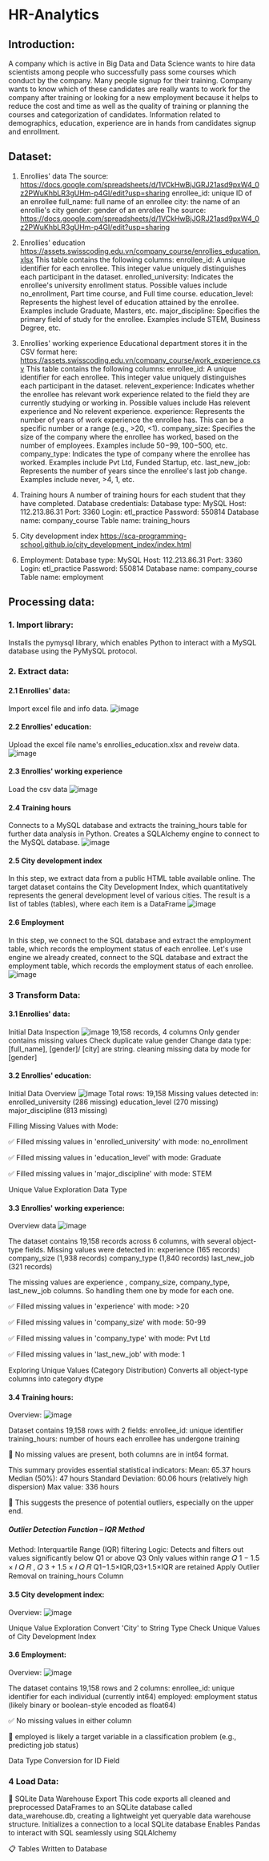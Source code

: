 # HR-Analytics
## Introduction:
A company which is active in Big Data and Data Science wants to hire data scientists among people who successfully pass some courses which conduct by the company.
Many people signup for their training. Company wants to know which of these candidates are really wants to work for the company after training or looking for a new employment because it helps to reduce the cost and time as well as the quality of training or planning the courses and categorization of candidates.
Information related to demographics, education, experience are in hands from candidates signup and enrollment.
## Dataset:

1. Enrollies' data
The source: https://docs.google.com/spreadsheets/d/1VCkHwBjJGRJ21asd9pxW4_0z2PWuKhbLR3gUHm-p4GI/edit?usp=sharing
enrollee_id: unique ID of an enrollee
full_name: full name of an enrollee
city: the name of an enrollie's city
gender: gender of an enrollee
The source: https://docs.google.com/spreadsheets/d/1VCkHwBjJGRJ21asd9pxW4_0z2PWuKhbLR3gUHm-p4GI/edit?usp=sharing

2. Enrollies' education
https://assets.swisscoding.edu.vn/company_course/enrollies_education.xlsx
This table contains the following columns:
enrollee_id: A unique identifier for each enrollee. This integer value uniquely distinguishes each participant in the dataset.
enrolled_university: Indicates the enrollee's university enrollment status. Possible values include no_enrollment, Part time course, and Full time course.
education_level: Represents the highest level of education attained by the enrollee. Examples include Graduate, Masters, etc.
major_discipline: Specifies the primary field of study for the enrollee. Examples include STEM, Business Degree, etc.

3. Enrollies' working experience
Educational department stores it in the CSV format here: https://assets.swisscoding.edu.vn/company_course/work_experience.csv
This table contains the following columns:
enrollee_id: A unique identifier for each enrollee. This integer value uniquely distinguishes each participant in the dataset.
relevent_experience: Indicates whether the enrollee has relevant work experience related to the field they are currently studying or working in. Possible values include Has relevent experience and No relevent experience.
experience: Represents the number of years of work experience the enrollee has. This can be a specific number or a range (e.g., >20, <1).
company_size: Specifies the size of the company where the enrollee has worked, based on the number of employees. Examples include 50−99, 100−500, etc.
company_type: Indicates the type of company where the enrollee has worked. Examples include Pvt Ltd, Funded Startup, etc.
last_new_job: Represents the number of years since the enrollee's last job change. Examples include never, >4, 1, etc.

4. Training hours
A number of training hours for each student that they have completed.
Database credentials:
Database type: MySQL
Host: 112.213.86.31
Port: 3360
Login: etl_practice
Password: 550814
Database name: company_course
Table name: training_hours

5. City development index
https://sca-programming-school.github.io/city_development_index/index.html

6. Employment:
Database type: MySQL
Host: 112.213.86.31
Port: 3360
Login: etl_practice
Password: 550814
Database name: company_course
Table name: employment

## Processing data:
### 1. Import library:
Installs the pymysql library, which enables Python to interact with a MySQL database using the PyMySQL protocol.

### 2. Extract data:
#### 2.1 Enrollies' data:

Import excel file and info data.
![image](https://github.com/user-attachments/assets/6c725aae-4300-4c9c-b191-a8d957760810)

#### 2.2 Enrollies' education:
Upload the excel file name's enrollies_education.xlsx and reveiw data.
![image](https://github.com/user-attachments/assets/21ff05e0-17f4-40dc-b047-86693381f6a3)

#### 2.3 Enrollies' working experience
Load the csv data
![image](https://github.com/user-attachments/assets/93f3d284-fad3-4aba-bba5-720573b47e7f)

#### 2.4 Training hours
Connects to a MySQL database and extracts the training_hours table for further data analysis in Python.
Creates a SQLAlchemy engine to connect to the MySQL database.
![image](https://github.com/user-attachments/assets/2b1f30d0-2126-496e-8be8-c9da693e3069)

#### 2.5 City development index
In this step, we extract data from a public HTML table available online. The target dataset contains the City Development Index, which quantitatively represents the general development level of various cities.
The result is a list of tables (tables), where each item is a DataFrame
![image](https://github.com/user-attachments/assets/8b0341cb-073c-4743-bb88-c0c4dc3164b3)

#### 2.6 Employment
In this step, we connect to the SQL database and extract the employment table, which records the employment status of each enrollee.
Let's use engine we already created, connect to the SQL database and extract the employment table, which records the employment status of each enrollee.
![image](https://github.com/user-attachments/assets/11493e18-7cf0-4146-b1d3-5c443205a11f)

### 3 Transform Data:
#### 3.1  Enrollies' data:

Initial Data Inspection
![image](https://github.com/user-attachments/assets/c743fdc6-7acc-4d94-b071-8db86febf84b)
19,158 records, 4 columns
Only gender contains missing values
Check duplicate value gender
Change data type: [full_name], [gender]/ [city] are string.
cleaning missing data by mode for [gender]

#### 3.2 Enrollies' education:

Initial Data Overview
![image](https://github.com/user-attachments/assets/cfdd0112-dbe0-4983-81b7-e9b101bfb8de)
Total rows: 19,158
Missing values detected in:
enrolled_university (286 missing)
education_level (270 missing)
major_discipline (813 missing)

Filling Missing Values with Mode:

✅ Filled missing values in 'enrolled_university' with mode: no_enrollment

✅ Filled missing values in 'education_level' with mode: Graduate

✅ Filled missing values in 'major_discipline' with mode: STEM

Unique Value Exploration
Data Type 

#### 3.3 Enrollies' working experience:
Overview data
![image](https://github.com/user-attachments/assets/3f4e3499-d844-4c73-aff1-103344632de0)

The dataset contains 19,158 records across 6 columns, with several object-type fields.
Missing values were detected in:
experience (165 records)
company_size (1,938 records)
company_type (1,840 records)
last_new_job (321 records)

The missing values are experience , company_size, company_type, last_new_job columns. So handling them one by mode for each one.

✅ Filled missing values in 'experience' with mode: >20

✅ Filled missing values in 'company_size' with mode: 50-99

✅ Filled missing values in 'company_type' with mode: Pvt Ltd

✅ Filled missing values in 'last_new_job' with mode: 1

Exploring Unique Values (Category Distribution)
Converts all object-type columns into category dtype

#### 3.4 Training hours:
Overview:
![image](https://github.com/user-attachments/assets/57640cbb-17be-47df-b27c-785ff731ded2)

Dataset contains 19,158 rows with 2 fields:
enrollee_id: unique identifier
training_hours: number of hours each enrollee has undergone training

📌 No missing values are present, both columns are in int64 format.

This summary provides essential statistical indicators:
Mean: 65.37 hours
Median (50%): 47 hours
Standard Deviation: 60.06 hours (relatively high dispersion)
Max value: 336 hours

🧠 This suggests the presence of potential outliers, especially on the upper end.

##### Outlier Detection Function – IQR Method
Method: Interquartile Range (IQR) filtering
Logic:
Detects and filters out values significantly below Q1 or above Q3
Only values within range 𝑄 1 − 1.5 × 𝐼 𝑄 𝑅 , 𝑄 3 + 1.5 × 𝐼 𝑄 𝑅 Q1−1.5×IQR,Q3+1.5×IQR are retained
Apply Outlier Removal on training_hours Column

#### 3.5 City development index:
Overview:
![image](https://github.com/user-attachments/assets/89f5a7bd-dedc-4cf3-8025-6a08f743d108)

Unique Value Exploration
Convert 'City' to String Type
Check Unique Values of City Development Index

#### 3.6 Employment:
Overview:
![image](https://github.com/user-attachments/assets/447591f2-33d2-4a23-a8c2-5b22a8768409)

The dataset contains 19,158 rows and 2 columns:
enrollee_id: unique identifier for each individual (currently int64)
employed: employment status (likely binary or boolean-style encoded as float64)

✅ No missing values in either column

📌 employed is likely a target variable in a classification problem (e.g., predicting job status)

Data Type Conversion for ID Field

### 4 Load Data:

💾 SQLite Data Warehouse Export
This code exports all cleaned and preprocessed DataFrames to an SQLite database called data_warehouse.db, creating a lightweight yet queryable data warehouse structure.
Initializes a connection to a local SQLite database
Enables Pandas to interact with SQL seamlessly using SQLAlchemy

📋 Tables Written to Database


